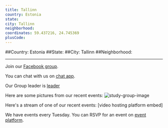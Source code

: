 ```yaml
---
title: Tallinn
country: Estonia
state: 
city: Tallinn
neighborhood: 
coordinates: 59.437216, 24.745369
plusCode:
---
```


##Country: Estonia
##State: 
##City: Tallinn
##Neighborhood: 
*****
Join our [Facebook group](https://www.facebook.com/groups/free.code.camp.tallinn).

You can chat with us on [chat app]().

Our Group leader is [leader]()

Here are some pictures from our recent events:
![study-group-image]()

Here's a stream of one of our recent events:
[video hosting platform embed]

We have events every Tuesday. You can RSVP for an event on [event platform]().

